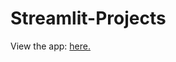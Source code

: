 # Streamlit-Projects

View the app: <a href = https://kylegee.streamlitapp.com/ target = "_blank">here.</a>
